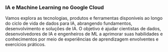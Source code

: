 ### IA e Machine Learning no Google Cloud

Vamos explora as tecnologias, produtos e ferramentas disponíveis ao longo do ciclo de vida de dados para IA, abrangendo fundamentos, desenvolvimento e soluções de IA. O objetivo é ajudar cientistas de dados, desenvolvedores de IA e engenheiros de ML a aprimorar suas habilidades e conhecimentos por meio de experiências de aprendizagem envolventes e exercícios práticos.
